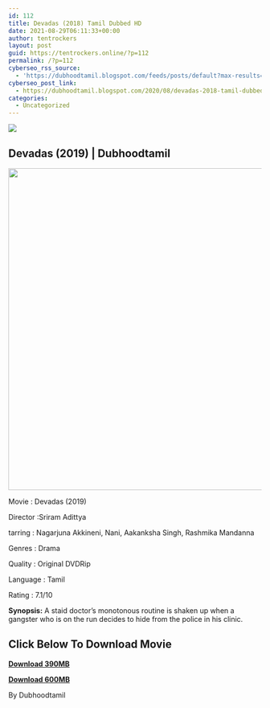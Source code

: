 ```yaml
---
id: 112
title: Devadas (2018) Tamil Dubbed HD
date: 2021-08-29T06:11:33+00:00
author: tentrockers
layout: post
guid: https://tentrockers.online/?p=112
permalink: /?p=112
cyberseo_rss_source:
  - 'https://dubhoodtamil.blogspot.com/feeds/posts/default?max-results=150&start-index=151'
cyberseo_post_link:
  - https://dubhoodtamil.blogspot.com/2020/08/devadas-2018-tamil-dubbed-hd.html
categories:
  - Uncategorized
---
```

<div class="media_block">
  <img src="https://1.bp.blogspot.com/-kM9lZ2_U5Z0/X0J-cX7u24I/AAAAAAAABD4/z58vVkufRBwv9IP9NKN3VB2RJu1LOv6FgCLcBGAsYHQ/s72-c/images%2B%252834%2529.jpeg" class="media_thumbnail" />
</div>

## Devadas (2019) | Dubhoodtamil

<div class="separator">
  <a href="https://1.bp.blogspot.com/-kM9lZ2_U5Z0/X0J-cX7u24I/AAAAAAAABD4/z58vVkufRBwv9IP9NKN3VB2RJu1LOv6FgCLcBGAsYHQ/s692/images%2B%252834%2529.jpeg"><img border="0" data-original-height="692" data-original-width="443" height="640" src="https://1.bp.blogspot.com/-kM9lZ2_U5Z0/X0J-cX7u24I/AAAAAAAABD4/z58vVkufRBwv9IP9NKN3VB2RJu1LOv6FgCLcBGAsYHQ/s640/images%2B%252834%2529.jpeg" /></a>
</div>

Movie : Devadas (2019)

Director :Sriram Adittya&nbsp;

tarring	<span></span>: <span></span>Nagarjuna Akkineni, Nani, Aakanksha Singh, Rashmika Mandanna

Genres	<span></span>: Drama&nbsp;

Quality	<span></span>: Original DVDRip&nbsp;

Language : <span></span>Tamil&nbsp;

Rating	<span></span>:	<span></span>7.1/10&nbsp;

**Synopsis:** A staid doctor&#8217;s monotonous routine is shaken up when a gangster who is on the run decides to hide from the police in his clinic.

## **<span>Click Below To Download Movie</span>**

**<span><a href="https://oncehelp.com/Devadas-1" target="_blank" rel="noopener">Download 390MB</a></span>**

**<span><a href="https://oncehelp.com/Devadas-2" target="_blank" rel="noopener">Download 600MB</a></span>**

By Dubhoodtamil